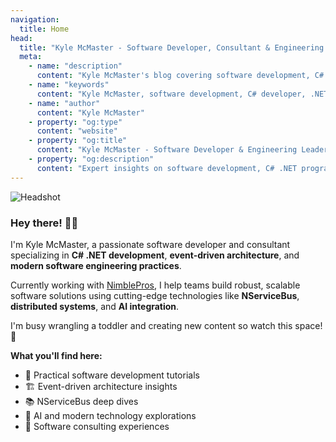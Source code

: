 ```yaml
---
navigation:
  title: Home
head:
  title: "Kyle McMaster - Software Developer, Consultant & Engineering Leader"
  meta:
    - name: "description"
      content: "Kyle McMaster's blog covering software development, C# .NET programming, event-driven architecture, NServiceBus, AI, and modern software engineering practices. Expert insights from a NimblePros consultant."
    - name: "keywords"
      content: "Kyle McMaster, software development, C# developer, .NET programming, event driven architecture, NServiceBus, software engineering, NimblePros, software consulting, distributed systems, AI development, software architecture"
    - name: "author"
      content: "Kyle McMaster"
    - property: "og:type"
      content: "website"
    - property: "og:title"
      content: "Kyle McMaster - Software Developer & Engineering Leader"
    - property: "og:description"
      content: "Expert insights on software development, C# .NET programming, event-driven architecture, and modern engineering practices from Kyle McMaster, NimblePros consultant."
---
```


![Headshot](/headshot.png)

### Hey there! 🙋‍♂️

I'm Kyle McMaster, a passionate software developer and consultant specializing in **C# .NET development**, **event-driven architecture**, and **modern software engineering practices**. 

Currently working with [NimblePros](https://nimblepros.com/), I help teams build robust, scalable software solutions using cutting-edge technologies like **NServiceBus**, **distributed systems**, and **AI integration**.

I'm busy wrangling a toddler and creating new content so watch this space! 👀

**What you'll find here:**
- 🔧 Practical software development tutorials
- 🏗️ Event-driven architecture insights  
- 📚 NServiceBus deep dives
- 🤖 AI and modern technology explorations
- 💼 Software consulting experiences

